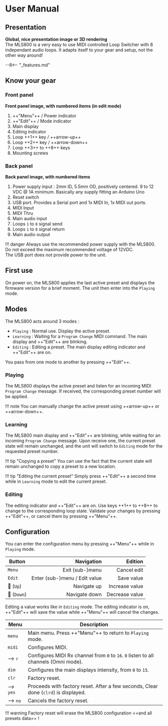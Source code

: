 # User Manual

## Presentation

**Global, nice presentation image or 3D rendering**  
The MLS800 is a very easy to use MIDI controlled Loop Switcher with 8 independant audio loops. It adapts itself to your gear and setup, not the other way around!

--8<-- "_features.md"

## Know your gear

### Front panel

**Front panel image, with numbered items (in edit mode)**

1. ++"Menu"++ / Power indicator
2. ++"Edit"++ / Mode indicator
3. Main display
4. Editing indicator
5. Loop ++1++ key / ++arrow-up++
6. Loop ++2++ key / ++arrow-down++
7. Loop ++3++ to ++8++ keys
8. Mounting screws

### Back panel

**Back panel image, with numbered items**

1. Power supply input : 2mm ID, 5.5mm OD, positively centered. 9 to 12 VDC @ 1A minimum. Basically any supply fitting an Arduino Uno
2. Reset switch
3. USB port. Provides a Serial port and 1x MIDI In, 1x MIDI out ports. 
4. MIDI Input
5. MIDI Thru
6. Main audio input
7. Loops `1` to `8` signal send
8. Loops `1` to `8` signal return
9. Main audio output

!!! danger
	Always use the recommended power supply with the MLS800.  
	Do not exceed the maximum recommended voltage of 12VDC.  
	The USB port does *not* provide power to the unit.


## First use

On power on, the MLS800 applies the last active preset and displays the firmware version for a brief moment. The unit then enter into the `Playing` mode.

## Modes

The MLS800 acts around 3 modes :

* `Playing` : Normal use. Display the active preset.
* `Learning` : Waiting for a `Program Change` MIDI command. The main display and ++"Edit"++ are blinking.
* `Editing` : Editing a preset. The main display editing indicator and ++"Edit"++ are on.

You pass from one mode to another by pressing ++"Edit"++.  

### Playing

The MLS800 displays the active preset and listen for an incoming MIDI `Program Change` message. If received, the corresponding preset number will be applied.

!!! note
	You can manually change the active preset using ++arrow-up++ or ++arrow-down++.

### Learning

The MLS800 main display and ++"Edit"++ are blinking, while waiting for an incoming `Program Change` message. Upon receive one, the current preset state will remain unchanged, and the unit will switch to `Editing` mode for the requested preset number.

!!! tip "Copying a preset"
	You can use the fact that the current state will remain unchanged to copy a preset to a new location.

!!! tip "Editing the current preset"
	Simply press ++"Edit"++ a second time while in `Learning` mode to edit the current preset.

### Editing

The editing indicator and ++"Edit"++ are on. Use keys ++1++ to ++8++ to change to the corresponding loop state. Validate your changes by pressing ++"Edit"++, or cancel them by pressing ++"Menu"++.

## Configuration

You can enter the configuration menu by pressing ++"Menu"++ while in `Playing` mode.

| Button 						| Navigation					| Edition			|
|-------------------------------|------------------------------:|------------------:|
|`Menu` 						| Exit (sub-)menu 				| Cancel edit 		|
|`Edit` 						| Enter (sub-)menu / Edit value | Save value 		|
|:arrow_up_small: (`Up`) 		| Navigate up 					| Increase value 	|
|:arrow_down_small: (`Down`) 	| Navigate down 				| Decrease value 	|

Editing a value works like in `Editing` mode. The editing indicator is on, ++"Edit"++ will save the value while ++"Menu"++ will cancel the changes.

| Menu 		| Description																			|
|-----------|---------------------------------------------------------------------------------------|
| `menu`	| Main menu. Press ++"Menu"++ to return to `Playing` mode.								|
| `midi`	| Configures MIDI.																		|
| --> `r`	| Configures MIDI Rx channel from `0` to `16`. `0` listen to all channels (Omni mode). 	|
| `dim`		| Configures the main displays intensity, from `0` to `15`.								|
| `clr`		| Factory reset.																		|
| --> `yes`	| Proceeds with factory reset. After a few seconds, Clear done (`clrd`) is displayed.	|
| --> `no`	| Cancels the factory reset.															|

!!! warning
	Factory reset will erase the MLS800 configuration ==and all presets data== !

